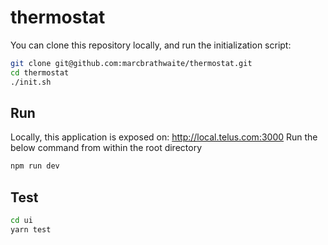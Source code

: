 # thermostat

You can clone this repository locally, and run the initialization script:
```bash
git clone git@github.com:marcbrathwaite/thermostat.git
cd thermostat
./init.sh
```
## Run
Locally, this application is exposed on: http://local.telus.com:3000
Run the below command from within the root directory
```bash
npm run dev
```


## Test
```bash
cd ui
yarn test
```